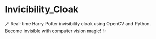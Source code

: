 # Invicibility_Cloak
🪄 Real-time Harry Potter invisibility cloak using OpenCV and Python. Become invisible with computer vision magic! ✨
